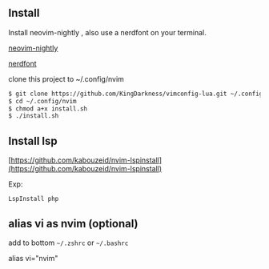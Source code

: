 ## Install

Install neovim-nightly , also use a nerdfont on your terminal.

[neovim-nightly](https://github.com/neovim/neovim/releases)

[nerdfont](https://www.nerdfonts.com/)

clone this project to ~/.config/nvim

```bash
$ git clone https://github.com/KingDarkness/vimconfig-lua.git ~/.config/nvim
$ cd ~/.config/nvim
$ chmod a+x install.sh
$ ./install.sh
```

## Install lsp

[https://github.com/kabouzeid/nvim-lspinstall](https://github.com/kabouzeid/nvim-lspinstall)

Exp:
```vim
LspInstall php
````

## alias vi as nvim (optional)

add to bottom `~/.zshrc` or `~/.bashrc`

alias vi="nvim"
